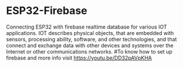 # ESP32-Firebase
Connecting ESP32 with firebase realtime database for various IOT applications.
IOT describes physical objects, that are embedded with sensors, processing ability, software, and other technologies, and that connect and exchange data with other devices and systems over the Internet or other communications networks.
#To know how to set up firebase and more info visit
https://youtu.be/DD32pAVpKHA
